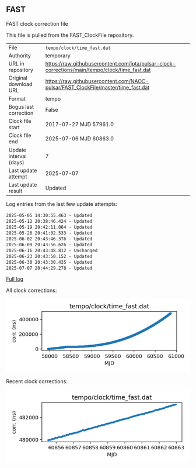 
## FAST

FAST clock correction file

This file is pulled from the FAST_ClockFile repository.

|     |     |
|:--- |:--- |
| File | `tempo/clock/time_fast.dat` |
| Authority | temporary |
| URL in repository | <https://raw.githubusercontent.com/ipta/pulsar-clock-corrections/main/tempo/clock/time_fast.dat> |
| Original download URL | <https://raw.githubusercontent.com/NAOC-pulsar/FAST_ClockFile/master/time_fast.dat> |
| Format | tempo |
| Bogus last correction | False |
| Clock file start | 2017-07-27 MJD 57961.0 |
| Clock file end | 2025-07-06 MJD 60863.0 |
| Update interval (days) | 7 |
| Last update attempt | 2025-07-07 |
| Last update result | Updated |

Log entries from the last few update attempts:
```
2025-05-05 14:30:55.463 - Updated
2025-05-12 20:38:46.424 - Updated
2025-05-19 20:42:11.064 - Updated
2025-05-26 20:41:02.533 - Updated
2025-06-02 20:43:46.376 - Updated
2025-06-09 20:43:56.626 - Updated
2025-06-16 20:43:48.812 - Unchanged
2025-06-23 20:43:50.152 - Updated
2025-06-30 20:43:30.435 - Updated
2025-07-07 20:44:29.278 - Updated
```
[Full log](https://raw.githubusercontent.com/ipta/pulsar-clock-corrections/main/log/tempo/clock/time_fast.dat.log)


All clock corrections:

![plot of all clock corrections](time_fast.dat.png "All corrections")

Recent clock corrections:

![plot of recent clock corrections](time_fast.dat.short.png "Recent corrections")

